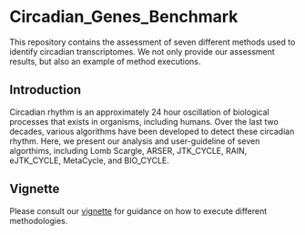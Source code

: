 # Circadian_Genes_Benchmark

This repository contains the assessment of seven different methods used to identify circadian transcriptomes. We not only provide our assessment results, but also an example of method executions. 

## Introduction 

Circadian rhythm is an approximately 24 hour oscillation of biological processes that exists in organisms, including humans. Over the last two decades, various algorithms have been developed to detect these circadian rhythm. Here, we present our analysis and user-guideline of seven algorthims, including Lomb Scargle, ARSER, JTK_CYCLE, RAIN, eJTK_CYCLE, MetaCycle, and BIO_CYCLE. 

## Vignette 

Please consult our [vignette](https://htmlpreview.github.io/?https://github.com/wenwenm183/Circadian_Genes_Benchmark/blob/master/vignettes/Vignettes-of-Circadian-Paper.html) for guidance on how to execute different methodologies. 
